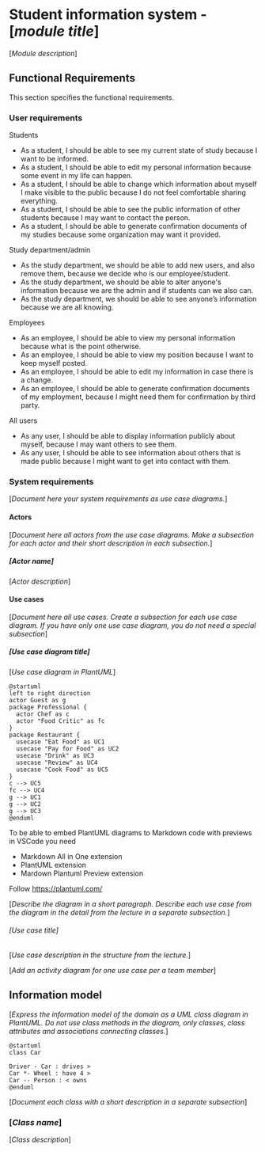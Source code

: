 # Student information system - [*module title*]

[*Module description*]

## Functional Requirements

This section specifies the functional requirements.

### User requirements

Students
  - As a student, I should be able to see my current state of study because I want to be informed.
  - As a student, I should be able to edit my personal information because some event in my life can happen.
  - As a student, I should be able to change which information about myself I make visible to the public because I do not feel comfortable sharing everything.
  - As a student, I should be able to see the public information of other students because I may want to contact the person.
  - As a student, I should be able to generate confirmation documents of my studies because some organization may want it provided.

Study department/admin
  - As the study department, we should be able to add new users, and also remove them, because we decide who is our employee/student.
  - As the study department, we should be able to alter anyone's information because we are the admin and if students can we also can.
  - As the study department, we should be able to see anyone’s information because we are all knowing.

Employees
  - As an employee, I should be able to view my personal information because what is the point otherwise.
  - As an employee, I should be able to view my position because I want to keep myself posted.
  - As an employee, I should be able to edit my information in case there is a change.
  - As an employee, I should be able to generate confirmation documents of my employment, because I might need them for confirmation by third party.

All users
  - As any user, I should be able to display information publicly about myself, because I may want others to see them.
  - As any user, I should be able to see information about others that is made public because I might want to get into contact with them.


### System requirements

[*Document here your system requirements as use case diagrams.*]

#### Actors

[*Document here all actors from the use case diagrams. Make a subsection for each actor and their short description in each subsection.*]

##### [*Actor name*]

[*Actor description*]

#### Use cases

[*Document here all use cases. Create a subsection for each use case diagram. If you have only one use case diagram, you do not need a special subsection*]

##### [*Use case diagram title*]

[*Use case diagram in PlantUML*]

```plantuml
@startuml
left to right direction
actor Guest as g
package Professional {
  actor Chef as c
  actor "Food Critic" as fc
}
package Restaurant {
  usecase "Eat Food" as UC1
  usecase "Pay for Food" as UC2
  usecase "Drink" as UC3
  usecase "Review" as UC4
  usecase "Cook Food" as UC5
}
c --> UC5
fc --> UC4
g --> UC1
g --> UC2
g --> UC3
@enduml
```

To be able to embed PlantUML diagrams to Markdown code with previews in VSCode you need
* Markdown All in One extension
* PlantUML extension
* Mardown Plantuml Preview extension

Follow https://plantuml.com/

[*Describe the diagram in a short paragraph. Describe each use case from the diagram in the detail from the lecture in a separate subsection.*]

###### [*Use case title*]

[*Use case description in the structure from the lecture.*]

[*Add an activity diagram for one use case per a team member*]

## Information model

[*Express the information model of the domain as a UML class diagram in PlantUML. Do not use class methods in the diagram, only classes, class attributes and associations connecting classes.*]

```plantuml
@startuml
class Car

Driver - Car : drives >
Car *- Wheel : have 4 >
Car -- Person : < owns
@enduml
```

[*Document each class with a short description in a separate subsection*]

### [*Class name*]

[*Class description*]

